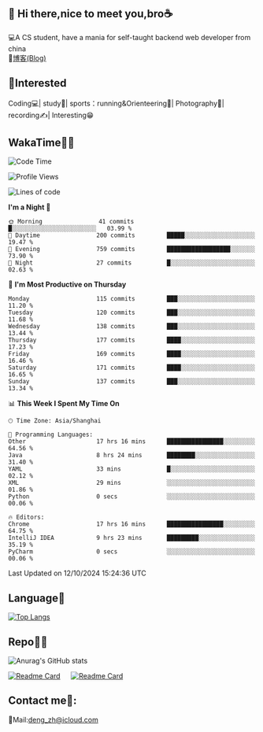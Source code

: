 👋 Hi there,nice to meet you,bro☕
---
💻A CS student, have a mania for self-taught backend web developer from china   
📌[博客(Blog)](https://github.com/HealUP/MyBlog)

 <!-- waka-box start -->
 <!-- waka-box end -->
 
🧲**Interested**
--
Coding💻| study📖| sports：running&Orienteering🏃‍| Photography📸| recording✍️| Interesting😁

WakaTime👨‍💻
---
<!--START_SECTION:waka-->
![Code Time](http://img.shields.io/badge/Code%20Time-1%2C914%20hrs%2056%20mins-blue)

![Profile Views](http://img.shields.io/badge/Profile%20Views-0-blue)

![Lines of code](https://img.shields.io/badge/From%20Hello%20World%20I%27ve%20Written-205.0%20thousand%20lines%20of%20code-blue)

**I'm a Night 🦉** 

```text
🌞 Morning                41 commits          █░░░░░░░░░░░░░░░░░░░░░░░░   03.99 % 
🌆 Daytime                200 commits         █████░░░░░░░░░░░░░░░░░░░░   19.47 % 
🌃 Evening                759 commits         ██████████████████░░░░░░░   73.90 % 
🌙 Night                  27 commits          █░░░░░░░░░░░░░░░░░░░░░░░░   02.63 % 
```
📅 **I'm Most Productive on Thursday** 

```text
Monday                   115 commits         ███░░░░░░░░░░░░░░░░░░░░░░   11.20 % 
Tuesday                  120 commits         ███░░░░░░░░░░░░░░░░░░░░░░   11.68 % 
Wednesday                138 commits         ███░░░░░░░░░░░░░░░░░░░░░░   13.44 % 
Thursday                 177 commits         ████░░░░░░░░░░░░░░░░░░░░░   17.23 % 
Friday                   169 commits         ████░░░░░░░░░░░░░░░░░░░░░   16.46 % 
Saturday                 171 commits         ████░░░░░░░░░░░░░░░░░░░░░   16.65 % 
Sunday                   137 commits         ███░░░░░░░░░░░░░░░░░░░░░░   13.34 % 
```


📊 **This Week I Spent My Time On** 

```text
🕑︎ Time Zone: Asia/Shanghai

💬 Programming Languages: 
Other                    17 hrs 16 mins      ████████████████░░░░░░░░░   64.56 % 
Java                     8 hrs 24 mins       ████████░░░░░░░░░░░░░░░░░   31.40 % 
YAML                     33 mins             █░░░░░░░░░░░░░░░░░░░░░░░░   02.12 % 
XML                      29 mins             ░░░░░░░░░░░░░░░░░░░░░░░░░   01.86 % 
Python                   0 secs              ░░░░░░░░░░░░░░░░░░░░░░░░░   00.06 % 

🔥 Editors: 
Chrome                   17 hrs 16 mins      ████████████████░░░░░░░░░   64.75 % 
IntelliJ IDEA            9 hrs 23 mins       █████████░░░░░░░░░░░░░░░░   35.19 % 
PyCharm                  0 secs              ░░░░░░░░░░░░░░░░░░░░░░░░░   00.06 % 
```


 Last Updated on 12/10/2024 15:24:36 UTC
<!--END_SECTION:waka-->

Language🚀
---
[![Top Langs](https://github-readme-stats.vercel.app/api/top-langs/?username=HealUP&layout=compact&hide_border=true)](https://github.com/HealUP)

Repo🧑‍💻
---
![Anurag's GitHub stats](https://github-readme-stats.vercel.app/api?username=HealUP&count_private=true&show_icons=true&theme=gruvbox&hide_border=true) 

[![Readme Card](https://github-readme-stats.vercel.app/api/pin/?username=HealUP&repo=InternetEy&theme=transparent)](https://github.com/HealUP/InternetEy) &emsp;
[![Readme Card](https://github-readme-stats.vercel.app/api/pin/?username=HealUP&repo=CampusExperience&theme=transparent)](https://github.com/HealUP/CampusExperience)


Contact me📱:
---
📮Mail:deng_zh@icloud.com  
